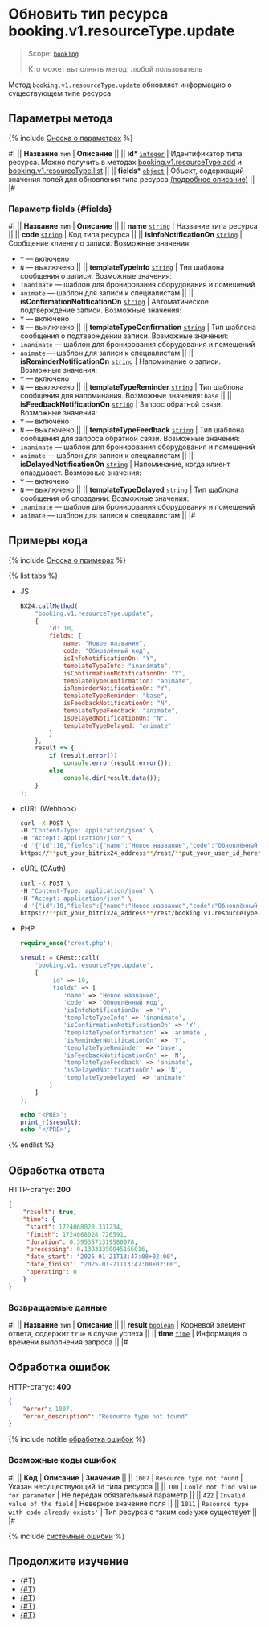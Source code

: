 # Обновить тип ресурса booking.v1.resourceType.update

> Scope: [`booking`](../../../scopes/permissions.md)
>
> Кто может выполнять метод: любой пользователь

Метод `booking.v1.resourceType.update` обновляет информацию о существующем типе ресурса.

## Параметры метода

{% include [Сноска о параметрах](../../../../_includes/required.md) %}

#|
|| **Название**
`тип` | **Описание** ||
|| **id***
[`integer`](../../../data-types.md) | Идентификатор типа ресурса. 
Можно получить в методах [booking.v1.resourceType.add](./booking-v1-resourcetype-add.md) и [booking.v1.resourceType.list](./booking-v1-resourcetype-list.md) ||
|| **fields***
[`object`](../../../data-types.md) | Объект, содержащий значения полей для обновления типа ресурса [(подробное описание)](#fields) ||
|#

### Параметр fields {#fields}

#|
|| **Название**
`тип` | **Описание** ||
|| **name**
[`string`](../../../data-types.md) | Название типа ресурса ||
|| **code**
[`string`](../../../data-types.md) | Код типа ресурса ||
|| **isInfoNotificationOn**
[`string`](../../../data-types.md) | Сообщение клиенту о записи. Возможные значения:
- `Y` — включено
- `N` — выключено ||
|| **templateTypeInfo**
[`string`](../../../data-types.md) | Тип шаблона сообщения о записи. Возможные значения:
- `inanimate` — шаблон для бронирования оборудования и помещений
- `animate` — шаблон для записи к специалистам ||
|| **isConfirmationNotificationOn**
[`string`](../../../data-types.md) | Автоматическое подтверждение записи. Возможные значения:
- `Y` — включено
- `N` — выключено ||
|| **templateTypeConfirmation**
[`string`](../../../data-types.md) | Тип шаблона сообщения о подтверждении записи. Возможные значения:
- `inanimate` — шаблон для бронирования оборудования и помещений
- `animate` — шаблон для записи к специалистам ||
|| **isReminderNotificationOn**
[`string`](../../../data-types.md) | Напоминание о записи. Возможные значения:
- `Y` — включено
- `N` — выключено ||
|| **templateTypeReminder**
[`string`](../../../data-types.md) | Тип шаблона сообщения для напоминания. Возможные значения: `base` ||
|| **isFeedbackNotificationOn**
[`string`](../../../data-types.md) | Запрос обратной связи. Возможные значения:
- `Y` — включено
- `N` — выключено ||
|| **templateTypeFeedback**
[`string`](../../../data-types.md) | Тип шаблона сообщения для запроса обратной связи. Возможные значения:
- `inanimate` — шаблон для бронирования оборудования и помещений
- `animate` — шаблон для записи к специалистам ||
|| **isDelayedNotificationOn**
[`string`](../../../data-types.md) | Напоминание, когда клиент опаздывает. Возможные значения:
- `Y` — включено
- `N` — выключено ||
|| **templateTypeDelayed**
[`string`](../../../data-types.md) | Тип шаблона сообщения об опоздании. Возможные значения:
- `inanimate` — шаблон для бронирования оборудования и помещений
- `animate` — шаблон для записи к специалистам ||
|#

## Примеры кода

{% include [Сноска о примерах](../../../../_includes/examples.md) %}

{% list tabs %}

- JS

    ```js
    BX24.callMethod(
        "booking.v1.resourceType.update",
        {
            id: 10,
            fields: {
                name: "Новое название",
                code: "Обновлённый код",
                isInfoNotificationOn: "Y",
                templateTypeInfo: "inanimate",
                isConfirmationNotificationOn: "Y",
                templateTypeConfirmation: "animate",
                isReminderNotificationOn: "Y",
                templateTypeReminder: "base",
                isFeedbackNotificationOn: "N",
                templateTypeFeedback: "animate",
                isDelayedNotificationOn: "N",
                templateTypeDelayed: "animate"
            }
        },
        result => {
            if (result.error())
                console.error(result.error());
            else
                console.dir(result.data());
        }
    );
    ```

- cURL (Webhook)

    ```bash
    curl -X POST \
    -H "Content-Type: application/json" \
    -H "Accept: application/json" \
    -d '{"id":10,"fields":{"name":"Новое название","code":"Обновлённый код","isInfoNotificationOn":"Y","templateTypeInfo":"inanimate","isConfirmationNotificationOn":"Y","templateTypeConfirmation":"animate","isReminderNotificationOn":"Y","templateTypeReminder":"base","isFeedbackNotificationOn":"N","templateTypeFeedback":"animate","isDelayedNotificationOn":"N","templateTypeDelayed":"animate"}}' \
    https://**put_your_bitrix24_address**/rest/**put_your_user_id_here**/**put_your_webbhook_here**/booking.v1.resourceType.update
    ```

- cURL (OAuth)

    ```bash
    curl -X POST \
    -H "Content-Type: application/json" \
    -H "Accept: application/json" \
    -d '{"id":10,"fields":{"name":"Новое название","code":"Обновлённый код","isInfoNotificationOn":"Y","templateTypeInfo":"inanimate","isConfirmationNotificationOn":"Y","templateTypeConfirmation":"animate","isReminderNotificationOn":"Y","templateTypeReminder":"base","isFeedbackNotificationOn":"N","templateTypeFeedback":"animate","isDelayedNotificationOn":"N","templateTypeDelayed":"animate"},"auth":"**put_access_token_here**"}' \
    https://**put_your_bitrix24_address**/rest/booking.v1.resourceType.update
    ```

- PHP

    ```php
    require_once('crest.php');

    $result = CRest::call(
        'booking.v1.resourceType.update',
        [
            'id' => 10,
            'fields' => [
                'name' => 'Новое название',
                'code' => 'Обновлённый код',
                'isInfoNotificationOn' => 'Y',
                'templateTypeInfo' => 'inanimate',
                'isConfirmationNotificationOn' => 'Y',
                'templateTypeConfirmation' => 'animate',
                'isReminderNotificationOn' => 'Y',
                'templateTypeReminder' => 'base',
                'isFeedbackNotificationOn' => 'N',
                'templateTypeFeedback' => 'animate',
                'isDelayedNotificationOn' => 'N',
                'templateTypeDelayed' => 'animate'
            ]
        ]
    );

    echo '<PRE>';
    print_r($result);
    echo '</PRE>';
    ```

{% endlist %}

## Обработка ответа

HTTP-статус: **200**

```json
{
    "result": true,
    "time": {
     "start": 1724068028.331234,
     "finish": 1724068028.726591,
     "duration": 0.3953571319580078,
     "processing": 0.13033390045166016,
     "date_start": "2025-01-21T13:47:08+02:00",
     "date_finish": "2025-01-21T13:47:08+02:00",
     "operating": 0
    }
}
```

### Возвращаемые данные

#|
|| **Название**
`тип` | **Описание** ||
|| **result**
[`boolean`](../../../data-types.md) | Корневой элемент ответа, содержит `true` в случае успеха ||
|| **time**
[`time`](../../../data-types.md#time) | Информация о времени выполнения запроса ||
|#

## Обработка ошибок

HTTP-статус: **400**

```json
{
    "error": 1007,
    "error_description": "Resource type not found"
}
```

{% include notitle [обработка ошибок](../../../../_includes/error-info.md) %}

### Возможные коды ошибок

#|
|| **Код** | **Описание** | **Значение** ||
|| `1007` | `Resource type not found` | Указан несуществующий `id` типа ресурса ||
|| `100` | `Could not find value for parameter` | Не передан обязательный параметр ||
|| `422` | `Invalid value of the field` | Неверное значение поля ||
|| `1011` | `Resource type with code already exists'` | Тип ресурса с таким `code` уже существует ||
|#

{% include [системные ошибки](../../../../_includes/system-errors.md) %}

## Продолжите изучение

- [{#T}](../index.md)
- [{#T}](./booking-v1-resourcetype-get.md)
- [{#T}](./booking-v1-resourcetype-add.md)
- [{#T}](./booking-v1-resourcetype-delete.md)
- [{#T}](./booking-v1-resourcetype-list.md)